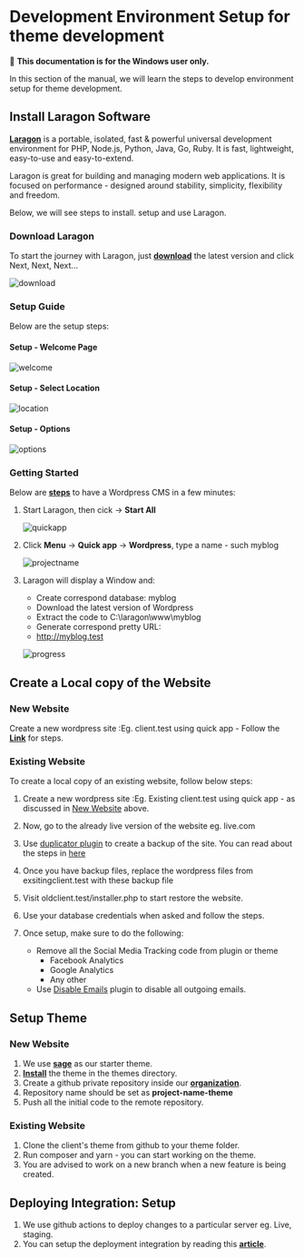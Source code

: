 #   **Development Environment Setup for theme development**

:pencil:  **This documentation is for the Windows user only.**

In this section of the manual, we will learn the steps to develop environment setup for theme development.

##  **Install Laragon Software**

<a href= "https://laragon.org/" target= "_blank">**Laragon**</a> is a portable, isolated, fast & powerful universal development environment for PHP, Node.js, Python, Java, Go, Ruby. It is fast, lightweight, easy-to-use and easy-to-extend.

Laragon is great for building and managing modern web applications. It is focused on performance - designed around stability, simplicity, flexibility and freedom.

Below, we will see steps to install. setup and use Laragon.

### **Download Laragon**

To start the journey with Laragon, just <a href= "https://laragon.org/download/" target= "_blank">**download**</a> the latest version and click Next, Next, Next...

![download](images\Theme-Development\download.jpg)

### **Setup Guide**

Below are the setup steps:

#### **Setup - Welcome Page**

![welcome](images\Theme-Development\welcome.jpg)

#### **Setup - Select Location**

![location](images\Theme-Development\location.jpg)

#### **Setup - Options**

![options](images\Theme-Development\options.jpg)

### **Getting Started**

Below are <a href= "https://laragon.org/docs/quick-start.html" target= "_blank">**steps**</a> to have a Wordpress CMS in a few minutes:

1.  Start Laragon, then cick -> **Start All**

    ![quickapp](images\Theme-Development\quickapp.jpg)

2.  Click **Menu** -> **Quick app** -> **Wordpress**, type a name - such myblog

    ![projectname](images\Theme-Development\projectname.jpg)

3.  Laragon will display a Window and:

    * Create correspond database: myblog
    * Download the latest version of Wordpress
    * Extract the code to C:\laragon\www\myblog
    * Generate correspond pretty URL:
    * http://myblog.test

    ![progress](images\Theme-Development\progress.jpg)

##  **Create a Local copy of the Website**

### **New Website**

Create a new wordpress site :Eg. client.test using quick app - Follow the <a href= "https://laragon.org/docs/quick-app.html" target= "_blank">**Link**</a> for steps.

### **Existing Website**

To create a local copy of an existing website, follow below steps:

1.  Create a new wordpress site :Eg. Existing client.test using quick app - as discussed in [New Website](#new-website) above.
2.  Now, go to the already live version of the website eg. live.com
3.  Use [duplicator plugin](https://wordpress.org/plugins/duplicator/) to create a backup of the site. You can read about the steps in [here](https://www.wpkube.com/move-backup-website-wordpress-duplicator-plugin/
) 
4.  Once you have backup files, replace the wordpress files from exsitingclient.test with these backup file
5.  Visit oldclient.test/installer.php to start restore the website.
6.  Use your database credentials when asked and follow the steps.
7.  Once setup, make sure to do the following:

    -   Remove all the Social Media Tracking code from plugin or theme
        * Facebook Analytics
        * Google Analytics
        * Any other
    -   Use [Disable Emails](https://wordpress.org/plugins/disable-emails/) plugin to disable all outgoing emails.

## **Setup Theme**

### **New Website**

1.  We use <a href= "https://roots.io/sage/" target= "_blank">**sage**</a> as our starter theme.
2.  <a href= "https://roots.io/docs/sage/9.x/installation/" target= "_blank">**Install**</a> the theme in the themes directory.
3.  Create a github private repository inside our <a href= "https://github.com/Krenovate-Solutions-Pvt-Ltd" target= "_blank">**organization**</a>. 
4.  Repository name should be set as **project-name-theme**
5.  Push all the initial code to the remote repository.

### **Existing Website**

1.  Clone the client's theme from github to your theme folder.
2.  Run composer and yarn - you can start working on the theme.
3.  You are advised to work on a new branch when a new feature is being created.

##  **Deploying Integration: Setup**

1.  We use github actions to deploy changes to a particular server eg. Live, staging.
2.  You can setup the deployment integration by reading this <a href= "https://bhanusingh.in/deploying-sagewordpress-starter-theme-to-your-host-using-github-actions" target= "_blank">**article**</a>.














